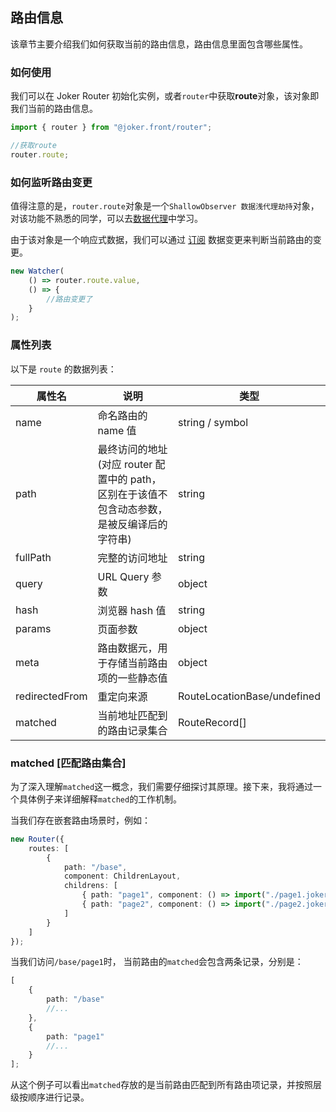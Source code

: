 ## 路由信息

该章节主要介绍我们如何获取当前的路由信息，路由信息里面包含哪些属性。

### 如何使用

我们可以在 Joker Router 初始化实例，或者`router`中获取**route**对象，该对象即我们当前的路由信息。

```ts
import { router } from "@joker.front/router";

//获取route
router.route;
```

### 如何监听路由变更

值得注意的是，`router.route`对象是一个`ShallowObserver 数据浅代理劫持`对象，对该功能不熟悉的同学，可以去[数据代理](/base/observer)中学习。

由于该对象是一个响应式数据，我们可以通过 [订阅](/base/watcher) 数据变更来判断当前路由的变更。

```ts
new Watcher(
    () => router.route.value,
    () => {
        //路由变更了
    }
);
```

### 属性列表

以下是 `route` 的数据列表：

| 属性名         | 说明                                                                                        | 类型                        |
| -------------- | ------------------------------------------------------------------------------------------- | --------------------------- |
| name           | 命名路由的 name 值                                                                          | string / symbol             |
| path           | 最终访问的地址(对应 router 配置中的 path，区别在于该值不包含动态参数，是被反编译后的字符串) | string                      |
| fullPath       | 完整的访问地址                                                                              | string                      |
| query          | URL Query 参数                                                                              | object                      |
| hash           | 浏览器 hash 值                                                                              | string                      |
| params         | 页面参数                                                                                    | object                      |
| meta           | 路由数据元，用于存储当前路由项的一些静态值                                                  | object                      |
| redirectedFrom | 重定向来源                                                                                  | RouteLocationBase/undefined |
| matched        | 当前地址匹配到的路由记录集合                                                                | RouteRecord[]               |

### matched [匹配路由集合]

为了深入理解`matched`这一概念，我们需要仔细探讨其原理。接下来，我将通过一个具体例子来详细解释`matched`的工作机制。

当我们存在嵌套路由场景时，例如：

```ts
new Router({
    routes: [
        {
            path: "/base",
            component: ChildrenLayout,
            childrens: [
                { path: "page1", component: () => import("./page1.joker") },
                { path: "page2", component: () => import("./page2.joker") }
            ]
        }
    ]
});
```

当我们访问`/base/page1`时， 当前路由的`matched`会包含两条记录，分别是：

```ts
[
    {
        path: "/base"
        //...
    },
    {
        path: "page1"
        //...
    }
];
```

从这个例子可以看出`matched`存放的是当前路由匹配到所有路由项记录，并按照层级按顺序进行记录。
